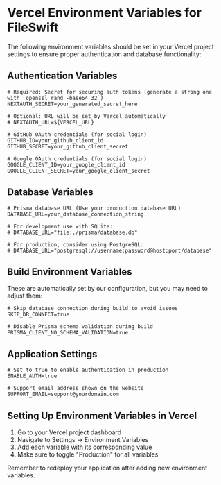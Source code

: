 # Vercel Environment Variables for FileSwift

The following environment variables should be set in your Vercel project settings to ensure proper authentication and database functionality:

## Authentication Variables

```
# Required: Secret for securing auth tokens (generate a strong one with `openssl rand -base64 32`)
NEXTAUTH_SECRET=your_generated_secret_here

# Optional: URL will be set by Vercel automatically
# NEXTAUTH_URL=${VERCEL_URL}

# GitHub OAuth credentials (for social login)
GITHUB_ID=your_github_client_id
GITHUB_SECRET=your_github_client_secret

# Google OAuth credentials (for social login)
GOOGLE_CLIENT_ID=your_google_client_id
GOOGLE_CLIENT_SECRET=your_google_client_secret
```

## Database Variables

```
# Prisma database URL (Use your production database URL)
DATABASE_URL=your_database_connection_string

# For development use with SQLite: 
# DATABASE_URL="file:./prisma/database.db"

# For production, consider using PostgreSQL:
# DATABASE_URL="postgresql://username:password@host:port/database"
```

## Build Environment Variables

These are automatically set by our configuration, but you may need to adjust them:

```
# Skip database connection during build to avoid issues
SKIP_DB_CONNECT=true

# Disable Prisma schema validation during build
PRISMA_CLIENT_NO_SCHEMA_VALIDATION=true
```

## Application Settings

```
# Set to true to enable authentication in production
ENABLE_AUTH=true

# Support email address shown on the website
SUPPORT_EMAIL=support@yourdomain.com
```

## Setting Up Environment Variables in Vercel

1. Go to your Vercel project dashboard
2. Navigate to Settings → Environment Variables
3. Add each variable with its corresponding value
4. Make sure to toggle "Production" for all variables

Remember to redeploy your application after adding new environment variables. 
